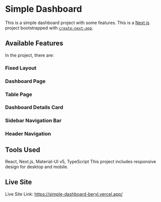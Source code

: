 # Simple Dashboard

This is a simple dashboard project with some features. This is a [Next.js](https://nextjs.org/) project bootstrapped with [`create-next-app`](https://github.com/vercel/next.js/tree/canary/packages/create-next-app).

## Available Features

In the project, there are:

### Fixed Layout

### Dashboard Page

### Table Page

### Dashboard Details Card

### Sidebar Navigation Bar

### Header Navigation

## Tools Used

React, Next.js, Material-UI v5, TypeScript
This project includes responsive design for desktop and mobile.

## Live Site
Live Site Link: https://simple-dashboard-beryl.vercel.app/
